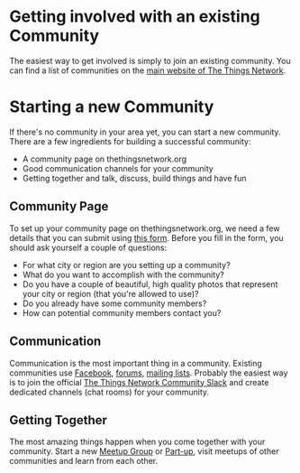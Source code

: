 # Getting involved with an existing Community

The easiest way to get involved is simply to join an existing community. You can find a list of communities on the [main website of The Things Network](http://thethingsnetwork.org/#communities).

# Starting a new Community

If there's no community in your area yet, you can start a new community. There are a few ingredients for building a successful community:

* A community page on thethingsnetwork.org
* Good communication channels for your community
* Getting together and talk, discuss, build things and have fun

## Community Page

To set up your community page on thethingsnetwork.org, we need a few details that you can submit using [this form](http://thethingsnetwork.org/start-a-community/). Before you fill in the form, you should ask yourself a couple of questions:

* For what city or region are you setting up a community?
* What do you want to accomplish with the community?
* Do you have a couple of beautiful, high quality photos that represent your city or region (that you're allowed to use)?
* Do you already have some community members?
* How can potential community members contact you?

## Communication

Communication is the most important thing in a community. Existing communities use [Facebook](https://www.facebook.com/), [forums](http://forum.thethingsnetwork.org/c/regions), [mailing lists](https://groups.google.com/). Probably the easiest way is to join the official [The Things Network Community Slack](http://slack.thethingsnetwork.org/) and create dedicated channels (chat rooms) for your community.

## Getting Together

The most amazing things happen when you come together with your community. Start a new [Meetup Group](http://www.meetup.com/) or [Part-up](https://part-up.com/tribes/thethingsnetwork), visit meetups of other communities and learn from each other.